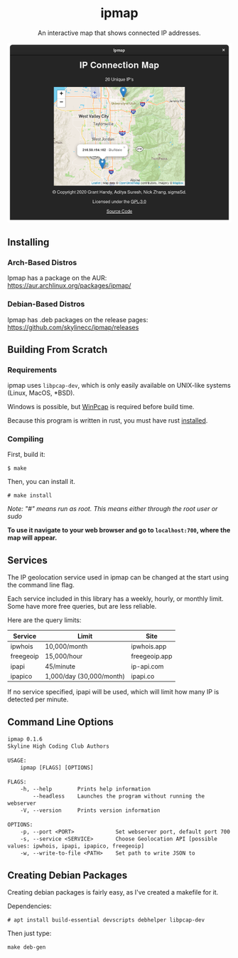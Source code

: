 <h1 align="center">ipmap</h1>

<p align="center">An interactive map that shows connected IP addresses.</p>
<p align="center"><img src=data/screenshot.png></p>

## Installing 

### Arch-Based Distros
Ipmap has a package on the AUR:
https://aur.archlinux.org/packages/ipmap/

### Debian-Based Distros
Ipmap has .deb packages on the release pages:
https://github.com/skylinecc/ipmap/releases

## Building From Scratch

### Requirements 
ipmap uses `libpcap-dev`, which is only easily available on UNIX-like systems (Linux, MacOS, *BSD).

Windows is possible, but [WinPcap](https://github.com/ebfull/pcap#windows) is required before build time.

Because this program is written in rust, you must have rust [installed](https://www.rust-lang.org/tools/install).

### Compiling
First, build it:
```
$ make
```

Then, you can install it.
```
# make install
```
*Note: "#" means run as root. This means either through the root user or sudo*

**To use it navigate to your web browser and go to `localhost:700`, where the map will appear.**

## Services
The IP geolocation service used in ipmap can be changed at the start using the command line flag.

Each service included in this library has a weekly, hourly, or monthly limit.
Some have more free queries, but are less reliable.

Here are the query limits:

| Service       | Limit                     | Site          |
| ---------     | ------------------------- | ------------- |
| ipwhois       | 10,000/month              | ipwhois.app   |
| freegeoip     | 15,000/hour               | freegeoip.app |
| ipapi         | 45/minute                 | ip-api.com    |
| ipapico       | 1,000/day (30,000/month)  | ipapi.co      |

If no service specified, ipapi will be used, which will limit how many IP is detected per minute.

## Command Line Options
```
ipmap 0.1.6
Skyline High Coding Club Authors

USAGE:
    ipmap [FLAGS] [OPTIONS]

FLAGS:
    -h, --help        Prints help information
        --headless    Launches the program without running the webserver
    -V, --version     Prints version information

OPTIONS:
    -p, --port <PORT>             Set webserver port, default port 700
    -s, --service <SERVICE>       Choose Geolocation API [possible values: ipwhois, ipapi, ipapico, freegeoip]
    -w, --write-to-file <PATH>    Set path to write JSON to
```

## Creating Debian Packages
Creating debian packages is fairly easy, as I've created a makefile for it.

Dependencies:
```
# apt install build-essential devscripts debhelper libpcap-dev
```

Then just type:
```
make deb-gen
```
